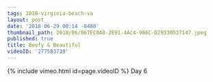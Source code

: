```yaml
---
tags: 2018-virginia-beach-va
layout: post
date: '2018-06-29 00:14 -0400'
thumbnail_path: 2018/06/867EC8A8-2E91-4AC4-966C-D29330D37147.jpeg
published: true
title: Beefy & Beautiful
videoID: '277583739'
---
```

{% include vimeo.html id=page.videoID %}
Day 6